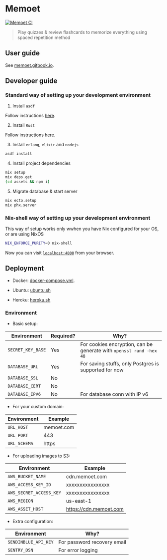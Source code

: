 # Memoet

[![Memoet CI](https://github.com/memoetapp/memoet/actions/workflows/memoet.yml/badge.svg)](https://github.com/memoetapp/memoet/actions/workflows/memoet.yml)


> Play quizzes & review flashcards to memorize everything using spaced repetition method

## User guide

See [memoet.gitbook.io](https://memoet.gitbook.io/docs).

## Developer guide

### Standard way of setting up your development environment

1. Install `asdf`

Follow instructions [here](https://asdf-vm.com/).

2. Install `Rust`

Follow instructions [here](https://www.rust-lang.org/tools/install).

3. Install `erlang`, `elixir` and `nodejs`

```sh
asdf install
```

4. Install project dependencies

```sh
mix setup
mix deps.get
(cd assets && npm i)
```

5. Migrate database & start server

```sh
mix ecto.setup
mix phx.server
```

### Nix-shell way of setting up your development environment

This way of setup works only wwhen you have Nix configured for your OS, or are using NixOS

```sh
NIX_ENFORCE_PURITY=0 nix-shell
```

Now you can visit [`localhost:4000`](http://localhost:4000) from your browser.

## Deployment

- Docker: [docker-compose.yml](./docker-compose.yml).

- Ubuntu: [ubuntu.sh](scripts/ubuntu.sh)

- Heroku: [heroku.sh](scripts/heroku.sh)

### Environment

- Basic setup:

| Environment          | Required? | Why?                                                                |
|----------------------|-----------|---------------------------------------------------------------------|
| `SECRET_KEY_BASE`    | Yes       | For cookies encryption, can be generate with `openssl rand -hex 48` |
| `DATABASE_URL`       | Yes       | For saving stuffs, only Postgres is supported for now               |
| `DATABASE_SSL`       | No        |                                                                     |
| `DATABASE_CERT`      | No        |                                                                     |
| `DATABASE_IPV6`      | No        | For database conn with IP v6                                        |

- For your custom domain:

| Environment             | Example       |
| ----------------------- | ------------- |
| `URL_HOST`              | memoet.com    |
| `URL_PORT`              | 443           |
| `URL_SCHEMA`            | https         |

- For uploading images to S3:

| Environment             | Example                |
|-------------------------|------------------------|
| `AWS_BUCKET_NAME`       | cdn.memoet.com         |
| `AWS_ACCESS_KEY_ID`     | xxxxxxxxxxxxxxxx       |
| `AWS_SECRET_ACCESS_KEY` | xxxxxxxxxxxxxxxx       |
| `AWS_REGION`            | us-east-1              |
| `AWS_ASSET_HOST`        | https://cdn.memoet.com |

- Extra configuration:

| Environment          | Why?                        |
|----------------------|-----------------------------|
| `SENDINBLUE_API_KEY` | For password recovery email |
| `SENTRY_DSN`         | For error logging           |
